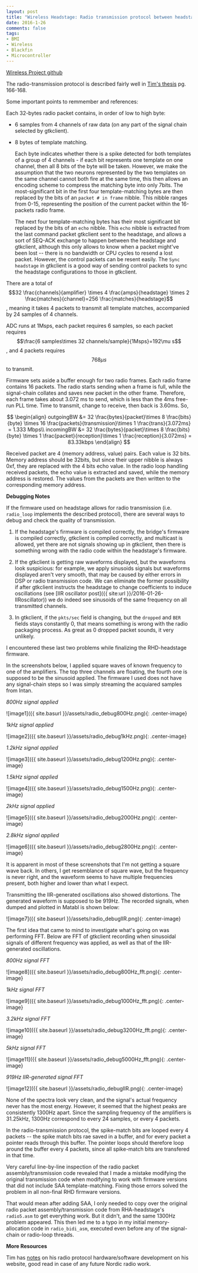 ```yaml
---
layout: post
title: "Wireless Headstage: Radio transmission protocol between headstage and gtkclient."
date: 2016-1-26
comments: false
tags:
- BMI
- Wireless
- Blackfin
- Microcontroller
---
```


[Wireless Project github](https://github.com/allenyin/allen_wireless)

The radio-transmission protocol is described fairly well in [Tim's thesis](http://m8ta.com/tim/dissertation.pdf) pg. 166-168.

Some important points to remmember and references:

Each 32-bytes radio packet contains, in order of low to high byte:

* 6 samples from 4 channels of raw data (on any part of the signal chain selected by gtkclient).
* 8 bytes of template matching. 

  Each byte indicates whether there is a spike detected for both templates of a group of 4 channels - if each bit represents one template on one channel, then all 8 bits of the byte will be taken. However, we make the assumption that the two neurons represented by the two templates on the same channel cannot both fire at the same time, this then allows an encoding scheme to compress the matching byte into only 7bits. The most-significant bit in the first four template-matching bytes are then replaced by the bits of an `packet # in frame` nibble. This nibble ranges from 0-15, representing the position of the current packet within the 16-packets radio frame.

  The next four template-matching bytes has their most significant bit replaced by the bits of an `echo` nibble. This `echo` nibble is extracted from the last command packet gtkclient sent to the headstage, and allows a sort of SEQ-ACK exchange to happen between the headstage and gtkclient, although this only allows to know when a packet might've been lost -- there is no bandwidth or CPU cycles to resend a lost packet. However, the control packets can be resent easily. The `Sync headstage` in gtkclient is a good way of sending control packets to sync the headstage configurations to those in gtkclient.

There are a total of $$32 \frac{channels}{amplifier} \times 4 \frac{amps}{headstage} \times 2 \frac{matches}{channel}=256 \frac{matches}{headstage}$$, meaning it takes 4 packets to transmit all template matches, accompanied by 24 samples of 4 channels.

ADC runs at 1Msps, each packet requires 6 samples, so each packet requires $$\frac{6 samples\times 32 channels/sample}{1Msps}=192\mu s$$, and 4 packets requires $$768\mu s$$ to transmit.

Firmware sets aside a buffer enough for two radio frames. Each radio frame contains 16 packets. The radio starts sending when a frame is full, while the signal-chain collates and saves new packet in the other frame. Therefore, each frame takes about 3.072 ms to send, which is less than the 4ms free-run PLL time. Time to transmit, change to receive, then back is 3.60ms. So,

$$
\begin{align}
outgoingBW &= 32 \frac{bytes}{packet}\times 8 \frac{bits}{byte} \times 16 \frac{packets}{transmission}\times 1 \frac{trans}{3.072ms} = 1.333 Mbps\\
incomingBW &= 32 \frac{bytes}{packet}\times 8 \frac{bits}{byte} \times 1 \frac{packet}{reception}\times 1 \frac{reception}{3.072ms} = 83.33kbps
\end{align}
$$

Received packet are 4 (memory address, value) pairs. Each value is 32 bits. Memory address should be 32bits, but since their upper nibble is always 0xf, they are replaced with the 4 bits echo value. In the radio loop handling received packets, the echo value is extracted and saved, while the memory address is restored. The values from the packets are then written to the corresponding memory address.

**Debugging Notes**

If the firmware used on headstage allows for radio transmission (i.e. `radio_loop` implements the described protocol), there are several ways to debug and check the quality of transmission.

1. If the headstage's firmware is compiled correctly, the bridge's firmware is compiled correctly, gtkclient is compiled correctly, and multicast is allowed, yet there are not signals showing up in gtkclient, then there is something wrong with the radio code within the headstage's firmware.

2. If the gtkclient is getting raw waveforms displayed, but the waveforms look suspicious: for example, we apply sinusoids signals but waveforms displayed aren't very smooth, that may be caused by either errors in DSP or radio transmission code. We can eliminate the former possibility if after gtkclient instructs the headstage to change coefficients to induce oscillations (see [IIR oscillator post]({{ site:url }}/2016-01-26-IIRoscillator)) we do indeed see sinusoids of the same frequency on all transmitted channels.

3. In gtkclient, if the `pkts/sec` field is changing, but the `dropped` and `BER` fields stays constantly 0, that means something is wrong with the radio packaging process. As great as 0 dropped packet sounds, it very unlikely.

I encountered these last two problems while finalizing the RHD-headstage firmware.

In the screenshots below, I applied square waves of known frequency to one of the amplifiers. The top three channels are floating, the fourth one is supposed to be the sinusoid applied. The firmware I used does not have any signal-chain steps so I was simply streaming the acquiared samples from Intan.

*800Hz signal applied*

![image1]({{ site.basurl }}/assets/radio_debug800Hz.png){: .center-image}

*1kHz signal applied*

![image2]({{ site.baseurl }}/assets/radio_debug1kHz.png){: .center-image}

*1.2kHz signal applied*

![image3]({{ site.baseurl }}/assets/radio_debug1200Hz.png){: .center-image}

*1.5kHz signal applied*

![image4]({{ site.baseurl }}/assets/radio_debug1500Hz.png){: .center-image}

*2kHz signal applied*

![image5]({{ site.baseurl }}/assets/radio_debug2000Hz.png){: .center-image}

*2.8kHz signal applied*

![image6]({{ site.baseurl }}/assets/radio_debug2800Hz.png){: .center-image}

It is apparent in most of these screenshots that I'm not getting a square wave back. In others, I get resemblance of square wave, but the frequency is never right, and the waveform seems to have multiple frequencies present, both higher and lower than what I expect.

Transmitting the IIR-generated oscillations also showed distortions. The generated waveform is supposed to be 919Hz. The recorded signals, when dumped and plotted in Matabl is shown below:

![image7]({{ site.baseurl }}/assets/radio_debugIIR.png){: .center-image}

The first idea that came to mind to investigate what's going on was performing FFT. Below are FFT of gtkclient recording when sinusoidal signals of different frequency was applied, as well as that of the IIR-generated oscillations.

*800Hz signal FFT*

![image8]({{ site.baseurl }}/assets/radio_debug800Hz_fft.png){: .center-image}

*1kHz signal FFT*

![image9]({{ site.baseurl }}/assets/radio_debug1000Hz_fft.png){: .center-image}

*3.2kHz signal FFT*

![image10]({{ site.baseurl }}/assets/radio_debug3200Hz_fft.png){: .center-image}

*5kHz signal FFT*

![image11]({{ site.baseurl }}/assets/radio_debug5000Hz_fft.png){: .center-image}

*919Hz IIR-generated signal FFT*

![image12]({{ site.baseurl }}/assets/radio_debugIIR.png){: .center-image}

None of the spectra look very clean, and the signal's actual frequency never has the most energy. However, it seemed that the highest peaks are consistently 1300Hz apart. Since the sampling frequency of the amplifiers is 31.25kHz, 1300Hz correspond to every 24 samples, or every 4 packets.

In the radio-transmission protocol, the spike-match bits are looped every 4 packets -- the spike match bits rae saved in a buffer, and for every packet a pointer reads through this buffer. The pointer loops should therefore loop around the buffer every 4 packets, since all spike-match bits are transfered in that time.

Very careful line-by-line inspection of the radio packet assembly/transmission code revealed that I made a mistake modifying the original transmission code when modifying to work with firmware versions that did not include SAA template-matching. Fixing those errors solved the problem in all non-final RHD firmware versions.

That would mean after adding SAA, I only needed to copy over the original radio packet assembly/transmission code from RHA-headstage's `radio5.asm` to get everything work. But it didn't, and the same 1300Hz problem appeared. This then led me to a typo in my initial memory-allocation code in `radio_bidi_asm`, executed even before any of the signal-chain or radio-loop threads.

**More Resources**

Tim has [notes](http://m8ta.com/index.pl?ptags=nordic) on his radio protocol hardware/software development on his website, good read in case of any future Nordic radio work.
